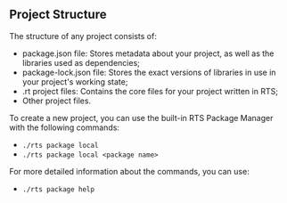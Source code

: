 ## Project Structure

The structure of any project consists of:

* package.json file: Stores metadata about your project, as well as the libraries used as dependencies;
* package-lock.json file: Stores the exact versions of libraries in use in your project's working state;
* .rt project files: Contains the core files for your project written in RTS;
* Other project files.

To create a new project, you can use the built-in RTS Package Manager with the following commands:

* `./rts package local`
* `./rts package local <package name>`

For more detailed information about the commands, you can use:

* `./rts package help`